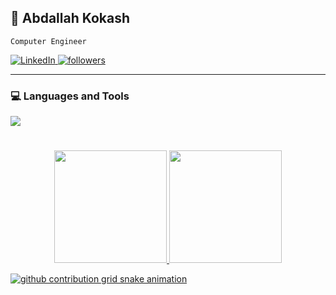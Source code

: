 ## 👋 Abdallah Kokash

`Computer Engineer`

<p align="left">
  <a href="https://www.linkedin.com/in/abdallah-kokash-394394334/" target="_blank">
    <img alt="LinkedIn" title="LinkedIn" src="https://custom-icon-badges.demolab.com/badge/-LinkedIn-blue?style=for-the-badge&logo=linkedin&logoColor=white&cache_seconds=3600"/>
  </a>
  <a href="https://github.com/Abdallah510?tab=followers" target="_blank">
    <img alt="followers" title="Follow me on Github" src="https://custom-icon-badges.demolab.com/github/followers/Abdallah510?color=55960c&labelColor=488207&style=for-the-badge&logo=person-add&label=Follow&logoColor=white"/></a>

</p>

---

### 💻 Languages and Tools

<p align="left">

  <a href="https://skillicons.dev">
    <img src="https://skillicons.dev/icons?i=git,python,linux,c,java,latex,bash,azure,clion,matlab,pycharm,unity,cs">
</p>

#

<p align="center">
    <picture>
          <source srcset="https://github-readme-stats.vercel.app/api?username=Abdallah510&show_icons=true&include_all_commits=false&theme=vue&bg_color=00000000&icon_color=58a6ef&hide_border=true&rank_icon=github%22%20media=%22(prefers-color-scheme:%20light),%20(prefers-color-scheme:%20no-preference)" />
        <source srcset="https://github-readme-stats.vercel.app/api?username=Abdallah510&show_icons=true&include_all_commits=false&theme=vue&text_color=ffffff&bg_color=00000000&icon_color=58a6ef&hide_border=true&rank_icon=github" media="(prefers-color-scheme: dark)" />
        <img height="180em" src="https://github-readme-stats.vercel.app/api?username=Abdallah510&show_icons=true" />
    </picture>
    <picture>
        <source srcset="https://github-readme-stats.vercel.app/api/top-langs/?username=Abdallah510&layout=compact&langs_count=10&theme=vue&text_color=ffffff&bg_color=00000000&hide_border=true&cache_seconds=3600&hide=c,css,html" media="(prefers-color-scheme: dark)" />
        <source srcset="https://github-readme-stats.vercel.app/api/top-langs/?username=Abdallah510&layout=compact&langs_count=10&theme=vue&bg_color=00000000&hide_border=true&cache_seconds=3600&hide=c,css,html" media="(prefers-color-scheme: light), (prefers-color-scheme: no-preference)" />
        <img height="180em" src="https://github-readme-stats.vercel.app/api/top-langs/?username=Abdallah510&layout=compact&langs_count=10&hide=c,css,html" />
    </picture>
</p>

<picture align=center>
  <source media="(prefers-color-scheme: dark)" srcset="https://raw.githubusercontent.com/Abdallah510/Abdallah510/output/github-contribution-grid-snake-dark.svg">
  <source media="(prefers-color-scheme: light)" srcset="https://raw.githubusercontent.com/Abdallah510/Abdallah510/output/github-contribution-grid-snake.svg">
  <img alt="github contribution grid snake animation" src="https://raw.githubusercontent.com/Abdallah510/Abdallah510/output/github-contribution-grid-snake.svg">
</picture>
